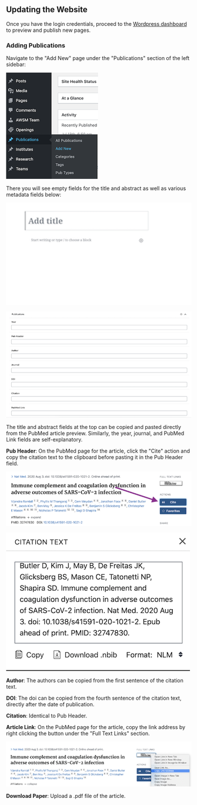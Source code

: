 ## Updating the Website

Once you have the login credentials, proceed to the [Wordpress dashboard](https://glicksberglab.com/wp-admin/index.php) to preview and publish new pages.

### Adding Publications

Navigate to the "Add New" page under the "Publications" section of the left sidebar:

![Step 1](step1.png)

There you will see empty fields for the title and abstract as well as various metadata fields below:

![Step 2](step2.png)

![Step 3](step3.png)

The title and abstract fields at the top can be copied and pasted directly from the PubMed article preview. Similarly, the year, journal, and PubMed Link fields are self-explanatory.

**Pub Header**: On the PubMed page for the article, click the "Cite" action and copy the citation text to the clipboard before pasting it in the Pub Header field.

![Step 4](step4.png)

![Step 5](step5.png)

**Author**: The authors can be copied from the first sentence of the citation text.

**DOI**: The doi can be copied from the fourth sentence of the citation text, directly after the date of publication.

**Citation**: Identical to Pub Header.

**Article Link**: On the PubMed page for the article, copy the link address by right clicking the button under the  "Full Text Links" section.

![Step 6](step6.png)

**Download Paper**: Upload a .pdf file of the article.
